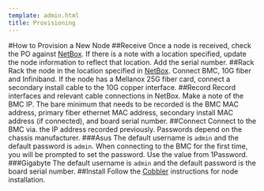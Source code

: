 ```yaml
---
template: admin.html
title: Provisioning
---
```


#How to Provision a New Node
##Receive
Once a node is received, check the PO against [NetBox](https://netbox.hpc.ucdavis.edu). 
If there is a note with a location specified, update the node information to reflect
that location. Add the serial number. 
##Rack
Rack the node in the location specified in [NetBox](https://netbox.hpc.ucdavis.edu). Connect
BMC, 10G fiber and Infiniband. If the node has a Mellanox 25G fiber card, connect a secondary
install cable to the 10G copper interface. 
##Record
Record interfaces and relevant cable connections in NetBox. Make a note of the BMC IP.
The bare minimum that needs to be recorded is the BMC MAC address, primary fiber ethernet MAC
address, secondary install MAC address (if connected), and board serial number. 
##Connect
Connect to the BMC via. the IP address recorded previously. Passwords depend on the chassis manufacturer.
###Asus
The default username is `admin` and the default password is `admin`. When connecting
to the BMC for the first time, you will be prompted to set the password. Use the value
from 1Password.
###Gigabyte
The default username is `admin` and the default password is the board serial number. 
##Install
Follow the [Cobbler](/admin/cobbler) instructions for node installation.
